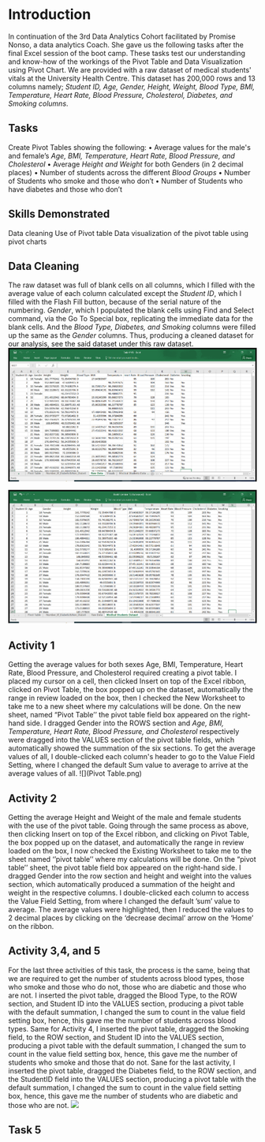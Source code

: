 # Introduction
In continuation of the 3rd Data Analytics Cohort facilitated by Promise Nonso, a data analytics Coach. She gave us the following tasks after the final Excel session of the boot camp.  These tasks test our understanding and know-how of the workings of the Pivot Table and Data Visualization using Pivot Chart. We are provided with a raw dataset of medical students' vitals at the University Health Centre. This dataset has 200,000 rows and 13 columns namely; _Student ID, Age, Gender, Height, Weight, Blood Type, BMI, Temperature, Heart Rate, Blood Pressure, Cholesterol, Diabetes, and Smoking columns_.

## Tasks
Create Pivot Tables showing the following:
•	Average values for the male's and female’s _Age, BMI, Temperature, Heart Rate, Blood Pressure, and Cholesterol_
•	Average _Height and Weight_ for both Genders (in 2 decimal places)
•	Number of students across the different _Blood Groups_
•	Number of Students who smoke and those who don’t
•	Number of Students who have diabetes and those who don’t

## Skills Demonstrated
Data cleaning 
Use of Pivot table
Data visualization of the pivot table using pivot charts

## Data Cleaning
The raw dataset was full of blank cells on all columns, which I filled with the average value of each column calculated except the _Student ID_, which I filled with the Flash Fill button, because of the serial nature of the numbering. _Gender_, which I populated the blank cells using Find and Select command, via the Go To Special box, replicating the immediate data for the blank cells. And the _Blood Type, Diabetes, and Smoking_ columns were filled up the same as the _Gender_ columns. Thus, producing a cleaned dataset for our analysis, see the said dataset under this raw dataset.
![](Raw_Data.png)

![](Medical_Student_Cleaned_Dataset.png)

## Activity 1 
 Getting the average values for both sexes Age, BMI, Temperature, Heart Rate, Blood Pressure, and Cholesterol required creating a pivot table. I placed my cursor on a cell, then clicked Insert on top of the Excel ribbon, clicked on Pivot Table, the box popped up on the dataset, automatically the range in review loaded on the box, then I checked the New Worksheet to take me to a new sheet where my calculations will be done. On the new sheet, named “Pivot Table’’ the pivot table field box appeared on the right-hand side. I dragged Gender into the ROWS section and _Age, BMI, Temperature, Heart Rate, Blood Pressure, and Cholesterol_ respectively were dragged into the VALUES section of the pivot table fields, which automatically showed the summation of the six sections. To get the average values of all, I double-clicked each column's header to go to the Value Field Setting, where I changed the default Sum value to average to arrive at the average values of all.
![](Pivot Table.png)

## Activity 2 
Getting the average Height and Weight of the male and female students with the use of the pivot table. Going through the same process as above, then clicking Insert on top of the Excel ribbon, and clicking on Pivot Table, the box popped up on the dataset, and automatically the range in review loaded on the box, I now checked the Existing Worksheet to take me to the sheet named ‘’pivot table’’ where my calculations will be done. On the “pivot table’’ sheet, the pivot table field box appeared on the right-hand side. I dragged Gender into the row section and height and weight into the values section, which automatically produced a summation of the height and weight in the respective columns. I double-clicked each column to access the Value Field Setting, from where I changed the default ’sum’ value to average. The average values were highlighted, then I reduced the values to 2 decimal places by clicking on the ‘decrease decimal’ arrow on the ‘Home’ on the ribbon. 


## Activity 3,4, and 5
For the last three activities of this task, the process is the same, being that we are required to get the number of students across blood types, those who smoke and those who do not, those who are diabetic and those who are not. I inserted the pivot table, dragged the Blood Type, to the ROW section, and Student ID into the VALUES section, producing a pivot table with the default summation, I changed the sum to count in the value field setting box, hence, this gave me the number of students across blood types. 
Same for Activity 4, I inserted the pivot table, dragged the Smoking field, to the ROW section, and Student ID into the VALUES section, producing a pivot table with the default summation, I changed the sum to count in the value field setting box, hence, this gave me the number of students who smoke and those that do not. 
Sane for the last activity, I inserted the pivot table, dragged the Diabetes field, to the ROW section, and the StudentID field into the VALUES section, producing a pivot table with the default summation, I changed the sum to count in the value field setting box, hence, this gave me the number of students who are diabetic and those who are not. 
![](Pivot_Table_Diabetics.png)

## Task 5

